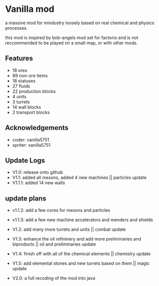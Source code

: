 
# Vanilla mod

a massive mod for mindustry loosely based on real chemical and physics processes.

this mod is inspired by bob-angels mod set for factorio and is not reccommended to be played on a small map, or with other mods.




## Features

- 18 ores 
- 89 non-ore items
- 18 statuses
- 27 fluids
- 22 production blocks
- 4 units
- 3 turrets
- 14 wall blocks
- 2 transport blocks


## Acknowledgements

 - coder: vanilla5751
 - spriter: vanilla5751

## Update Logs

- V1.0: release onto github
- V1.1: added all mesons, added 4 new machines  || particles update
- V1.1.1: added 14 new walls

## update plans

- v1.1.2: add a few cores for mesons and particles
- v1.1.3: add a few new machine accelerators and menders and shields
- V1.2: add many more turrets and units    || combat update
- V1.3: enhance the oil refininery and add more preliminaries and biproducts   || oil and preliminaries update
- V1.4: finish off with all of the chemical elements      || chemistry update
- V1.5: add elemental stones and new turrets based on them  || magic update

- V2.0: a full recoding of the mod into java


